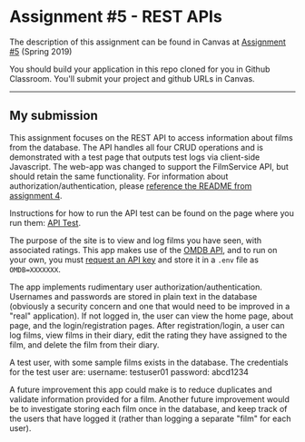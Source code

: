 # Assignment #5 - REST APIs

The description of this assignment can be found in Canvas at [Assignment #5](https://canvas.harvard.edu/courses/54354/assignments/249114) (Spring 2019)

You should build your application in this repo cloned for you in Github Classroom. You'll submit your project and github URLs in Canvas.


---

## My submission

This assignment focuses on the REST API to access information about films from the database. The API handles all four CRUD operations and is demonstrated with a test page that outputs test logs via client-side Javascript. The web-app was changed to support the FilmService API, but should retain the same functionality. For information about authorization/authentication, please [reference the README from assignment 4](https://github.com/HarvardDCENode/assignment-4-reelmatt/blob/master/readme.md).

Instructions for how to run the API test can be found on the page where you run them:
[API Test](http://167.99.149.212:8080/api-test.html).

The purpose of the site is to view and log films you have seen, with associated ratings. 
This app makes use of the [OMDB API](http://www.omdbapi.com), and to run on your own, you must [request an API key](http://www.omdbapi.com/apikey.aspx) and store it in a `.env` file as `OMDB=XXXXXXX`.

The app implements rudimentary user authorization/authentication. Usernames and passwords
are stored in plain text in the database (obviously a security concern and one that
would need to be improved in a "real" application). If not logged in, the user can view
the home page, about page, and the login/registration pages. After registration/login,
a user can log films, view films in their diary, edit the rating they have assigned to
the film, and delete the film from their diary.

A test user, with some sample films exists in the database. The credentials for the test
user are:
	username: testuser01
	password: abcd1234

A future improvement this app could make is to reduce duplicates and validate
information provided for a film. Another future improvement would be to investigate
storing each film once in the database, and keep track of the users that have logged it
(rather than logging a separate "film" for each user).